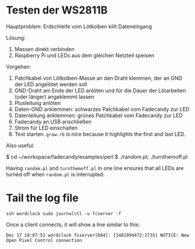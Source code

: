 # Testen der WS2811B

Hauptproblem: Erdschleife vom Lötkolben killt Dateneingang

Lösung:

1. Massen direkt verbinden
1. Raspberry Pi und LEDs aus dem gleichen Netzteil speisen

Vorgehen:

1. Patchkabel von Lötkolben-Masse an den Draht klemmen, der an GND der LED angelötet werden soll
1. GND-Draht am Ende der LED anlöten und für die Dauer der Lötarbeiten (oder länger) angeklemmt lassen
1. Plusleitung anlöten
1. Daten-GND anklemmen: schwarzes Patchkabel vom Fadecandy zur LED
1. Datenleitung anklemmen: grünes Patchkabel vom Fadecandy zur LED
1. Fadecandy an USB anschließen
1. Strom für LED einschalten
1. Test starten. `grow.rb` is nice because it highlights the first and last LED.

Also useful:

$ cd ~/workspace/fadecandy/examples/perl
$ ./random.pl; ./turnthemoff.pl

Having `random.pl` and `turnthemoff.pl` in one line ensures that all LEDs are turned off when `random.pl` is interrupted.

# Tail the log file

```
ssh wordclock sudo journalctl -u fcserver -f
```

Once a client connects, it will show a line similar to this:

```
Dec 17 18:07:52 wordclock fcserver[684]: [1481994472:2735] NOTICE: New Open Pixel Control connection
```
